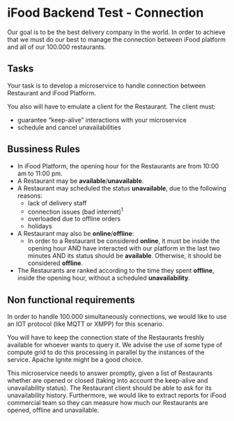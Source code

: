 # iFood Backend Test - Connection

Our goal is to be the best delivery company in the world. In order to achieve that we must do our best to manage the connection between iFood platform and all of our 100.000 restaurants. 

## Tasks

Your task is to develop a microservice to handle connection between Restaurant and iFood Platform. 

You also will have to emulate a client for the Restaurant. The client must:
* guarantee “keep-alive” interactions with your microservice
* schedule and cancel unavailabilities

## Bussiness Rules

* In iFood Platform, the opening hour for the Restaurants are from 10:00 am to 11:00 pm. 
* A Restaurant may be **available**/**unavailable**.
* A Restaurant may scheduled the status **unavailable**, due to the following reasons:
  - lack of delivery staff
  - connection issues (bad internet)<sup>1</sup>
  - overloaded due to offline orders 
  - holidays
* A Restaurant may also be **online**/**offline**:
  - In order to a Restaurant be considered **online**, it must be inside the opening hour AND have interacted with our platform in the last two minutes AND its status should be **available**. Otherwise, it should be considered **offline**.
* The Restaurants are ranked according to the time they spent **offline**, inside the opening hour, without a scheduled **unavailability**.

## Non functional requirements

In order to handle 100.000 simultaneously connections, we would like to use an IOT protocol (like MQTT or XMPP) for this scenario. 

You will have to keep the connection state of the Restaurants freshly available for whoever wants to query it. We advise the use of some type of compute grid to do this processing in parallel by the instances of the service. Apache Ignite might be a good choice. 

This microservice needs to answer promptly, given a list of Restaurants whether are opened or closed (taking into account the keep-alive and unavailability status). The Restaurant client should be able to ask for its unavailability history. Furthermore, we would like to extract reports for iFood commercial team so they can measure how much our Restaurants are opened, offline and unavailable.

